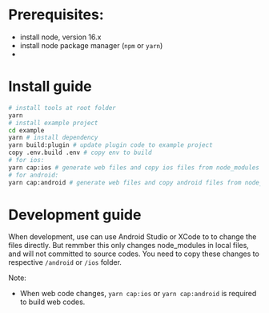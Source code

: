 # Prerequisites:
- install node, version 16.x
- install node package manager (`npm` or `yarn`)
- 

# Install guide
```bash
# install tools at root folder
yarn
# install example project
cd example
yarn # install dependency
yarn build:plugin # update plugin code to example project
copy .env.build .env # copy env to build
# for ios:
yarn cap:ios # generate web files and copy ios files from node_modules to xcode
# for android:
yarn cap:android # generate web files and copy android files from node_modules to android project 
```

# Development guide
When development, use can use Android Studio or XCode to to change the files directly. But remmber this only changes node_modules in local files, and will not committed to source codes. You need to copy these changes to respective `/android` or `/ios` folder.

Note:
- When web code changes, `yarn cap:ios`  or `yarn cap:android` is required to build web codes.